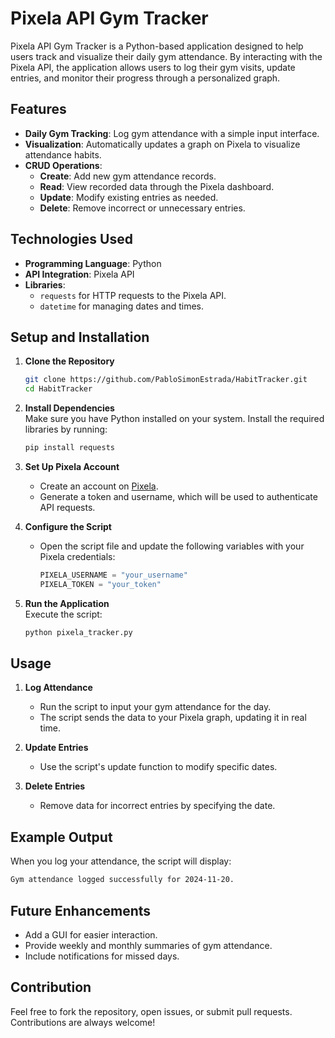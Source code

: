 # Pixela API Gym Tracker

Pixela API Gym Tracker is a Python-based application designed to help users track and visualize their daily gym attendance. By interacting with the Pixela API, the application allows users to log their gym visits, update entries, and monitor their progress through a personalized graph.

## Features

- **Daily Gym Tracking**: Log gym attendance with a simple input interface.
- **Visualization**: Automatically updates a graph on Pixela to visualize attendance habits.
- **CRUD Operations**:
  - **Create**: Add new gym attendance records.
  - **Read**: View recorded data through the Pixela dashboard.
  - **Update**: Modify existing entries as needed.
  - **Delete**: Remove incorrect or unnecessary entries.

## Technologies Used

- **Programming Language**: Python
- **API Integration**: Pixela API
- **Libraries**:
  - `requests` for HTTP requests to the Pixela API.
  - `datetime` for managing dates and times.

## Setup and Installation

1. **Clone the Repository**  
   ```bash
   git clone https://github.com/PabloSimonEstrada/HabitTracker.git
   cd HabitTracker
   ```

2. **Install Dependencies**  
   Make sure you have Python installed on your system. Install the required libraries by running:  
   ```bash
   pip install requests
   ```

3. **Set Up Pixela Account**  
   - Create an account on [Pixela](https://pixe.la/).
   - Generate a token and username, which will be used to authenticate API requests.

4. **Configure the Script**  
   - Open the script file and update the following variables with your Pixela credentials:
     ```python
     PIXELA_USERNAME = "your_username"
     PIXELA_TOKEN = "your_token"
     ```

5. **Run the Application**  
   Execute the script:
   ```bash
   python pixela_tracker.py
   ```

## Usage

1. **Log Attendance**  
   - Run the script to input your gym attendance for the day.  
   - The script sends the data to your Pixela graph, updating it in real time.

2. **Update Entries**  
   - Use the script's update function to modify specific dates.

3. **Delete Entries**  
   - Remove data for incorrect entries by specifying the date.

## Example Output

When you log your attendance, the script will display:
```bash
Gym attendance logged successfully for 2024-11-20.
```

## Future Enhancements

- Add a GUI for easier interaction.
- Provide weekly and monthly summaries of gym attendance.
- Include notifications for missed days.

## Contribution

Feel free to fork the repository, open issues, or submit pull requests. Contributions are always welcome!

